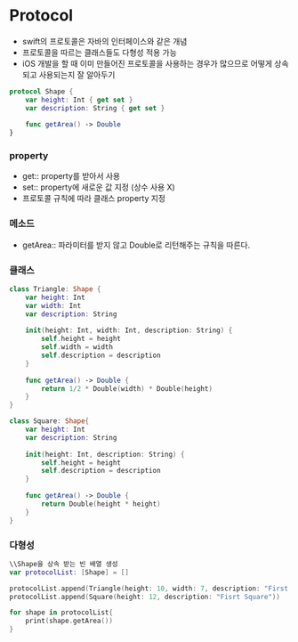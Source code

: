 # Protocol
- swift의 프로토콜은 자바의 인터페이스와 같은 개념
- 프로토콜을 따르는 클래스들도 다형성 적용 가능
- iOS 개발을 할 때 이미 만들어진 프로토콜을 사용하는 경우가 많으므로 어떻게 상속되고 사용되는지 잘 알아두기

```swift
protocol Shape {
    var height: Int { get set }
    var description: String { get set }
    
    func getArea() -> Double
}
```
### property
- get:: property를 받아서 사용
- set:: property에 새로운 값 지정 (상수 사용 X)
- 프로토콜 규칙에 따라 클래스 property 지정

### 메소드
- getArea:: 파라미터를 받지 않고 Double로 리턴해주는 규칙을 따른다.

### 클래스
```swift
class Triangle: Shape {
    var height: Int
    var width: Int
    var description: String
    
    init(height: Int, width: Int, description: String) {
        self.height = height
        self.width = width
        self.description = description
    }
    
    func getArea() -> Double {
        return 1/2 * Double(width) * Double(height)
    }
}
```

```swift
class Square: Shape{
    var height: Int
    var description: String
    
    init(height: Int, description: String) {
        self.height = height
        self.description = description
    }
    
    func getArea() -> Double {
        return Double(height * height)
    }
}
```

### 다형성
```swift
\\Shape을 상속 받는 빈 배열 생성
var protocolList: [Shape] = []

protocolList.append(Triangle(height: 10, width: 7, description: "First Traiagle"))
protocolList.append(Square(height: 12, description: "Fisrt Square"))

for shape in protocolList{
    print(shape.getArea())
}
```